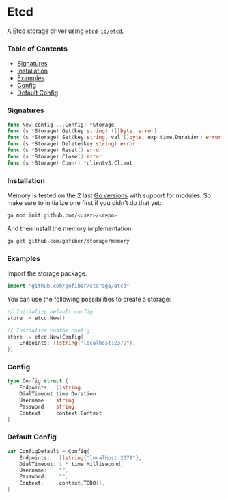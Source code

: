 # Etcd

A Etcd storage driver using [`etcd-io/etcd`](https://github.com/etcd-io/etcd).

### Table of Contents
- [Signatures](#signatures)
- [Installation](#installation)
- [Examples](#examples)
- [Config](#config)
- [Default Config](#default-config)

### Signatures
```go
func New(config ...Config) *Storage
func (s *Storage) Get(key string) ([]byte, error)
func (s *Storage) Set(key string, val []byte, exp time.Duration) error
func (s *Storage) Delete(key string) error
func (s *Storage) Reset() error
func (s *Storage) Close() error
func (s *Storage) Conn() *clientv3.Client
```

### Installation
Memory is tested on the 2 last [Go versions](https://golang.org/dl/) with support for modules. So make sure to initialize one first if you didn't do that yet:
```bash
go mod init github.com/<user>/<repo>
```
And then install the memory implementation:
```bash
go get github.com/gofiber/storage/memory
```

### Examples
Import the storage package.
```go
import "github.com/gofiber/storage/etcd"
```

You can use the following possibilities to create a storage:
```go
// Initialize default config
store := etcd.New()

// Initialize custom config
store := etcd.New(Config{
    Endpoints: []string{"localhost:2379"},
})

```

### Config
```go
type Config struct {
    Endpoints   []string
    DialTimeout time.Duration
    Username    string
    Password    string
    Context     context.Context
}
```

### Default Config
```go
var ConfigDefault = Config{
    Endpoints:   []string{"localhost:2379"},
    DialTimeout: 1 * time.Millisecond,
    Username:    "",
    Password:    "",
    Context:     context.TODO(),
}
```
